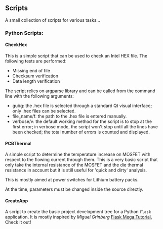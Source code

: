 ## Scripts

A small collection of scripts for various tasks...

### Python Scripts:

#### CheckHex

This is a simple script that can be used to check an Intel HEX file. The following tests are performed:

* Missing end of file
* Checksum verification
* Data length verification

The script relies on argparse library and can be called from the command line with the following arguments:

* gui/g: the .hex file is selected through a standard Qt visual interface; only .hex files can be selected.
* file_name/f: the path to the .hex file is entered manually.
* verbose/v: the default working method for the script is to stop at the first error; in verbose mode, the script 
won't stop until all the lines have been checked; the total number of errors is counted and displayed.

#### PCBThermal

A simple script to determine the temperature increase on MOSFET with respect to the flowing current through them.
This is a very basic script that only take the internal resistance of the MOSFET and the die thermal resistance
in account but it is still useful for 'quick and dirty' analysis.

This is mostly aimed at power switches for Lithium battery packs.

At the time, parameters must be changed inside the source directly.

#### CreateApp

A script to create the basic project development tree for a Python `Flask` application. It is mostly inspired by *Miguel Grinberg*
[Flask Mega Tutorial.](https://blog.miguelgrinberg.com/post/the-flask-mega-tutorial-part-i-hello-world)
Check it out! 
